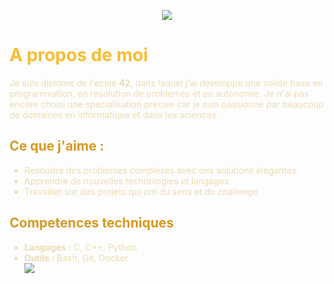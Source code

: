 <p align="center">
<img src="https://capsule-render.vercel.app/api?type=waving&color=282828&height=150&text=Welcome%20Everyone!&animation=fadeIn&fontColor=EBDBB2"/>
</p>

<h1 style="color:#FABD2F;">A propos de moi</h1>
<p style="color:#EBDBB2;">
Je suis diplome de l'ecole <strong>42</strong>, dans laquel j'ai developpe une solide base en programmation, en resolution de problemes et en autonomie.
Je n'ai pas encore choisi une specialisation precise car je suis passionne par beaucoup de domaines en informatique et dans les sciences.
</p>
<h2 style="color:#D79921;">Ce que j'aime :</h2>
<ul style="color:#EBDBB2;">
<li>Resoudre des problemes complexes avec des solutions elegantes</li>
 <li>Apprendre de nouvelles technologies et langages</li>
<li>Travailler sur des projets qui ont du sens et du challenge</li>
</ul>

<h2 style="color:#D79921;">Competences techniques</h2>
<ul style="color:#EBDBB2;">
<li><strong>Langages :</strong> C, C++. Python</li>
<li><strong>Outils :</strong> Bash, Git, Docker</li>

<img src="https://capsule-render.vercel.app/api?type=waving&section=footer&color=282828&height=150&animation=fadeIn&fontColor=EBDBB2"/>

